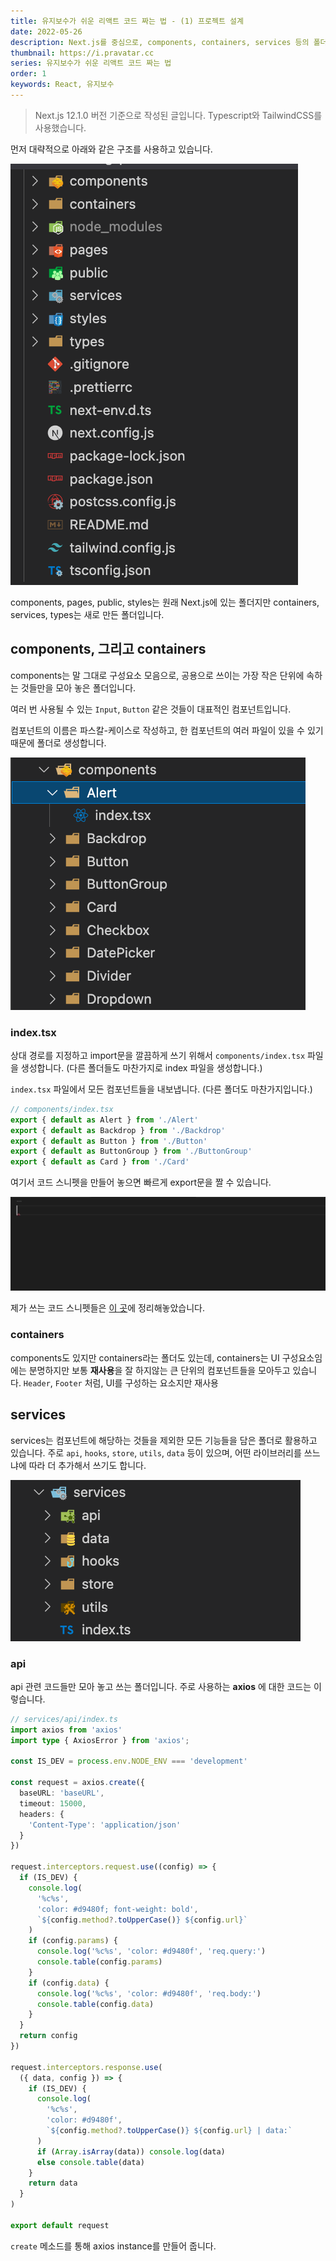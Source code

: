 ```yaml
---
title: 유지보수가 쉬운 리액트 코드 짜는 법 - (1) 프로젝트 설계
date: 2022-05-26
description: Next.js를 중심으로, components, containers, services 등의 폴더들을 소개합니다.
thumbnail: https://i.pravatar.cc
series: 유지보수가 쉬운 리액트 코드 짜는 법
order: 1
keywords: React, 유지보수
---
```


<!-- toc -->

> Next.js 12.1.0 버전 기준으로 작성된 글입니다. Typescript와 TailwindCSS를 사용했습니다.

먼저 대략적으로 아래와 같은 구조를 사용하고 있습니다.

![프로젝트 구조](./directorying.png)

components, pages, public, styles는 원래 Next.js에 있는 폴더지만 containers, services, types는 새로 만든 폴더입니다.

## components, 그리고 containers

components는 말 그대로 구성요소 모음으로, 공용으로 쓰이는 가장 작은 단위에 속하는 것들만을 모아 놓은 폴더입니다.

여러 번 사용될 수 있는 `Input`, `Button` 같은 것들이 대표적인 컴포넌트입니다.

컴포넌트의 이름은 파스칼-케이스로 작성하고, 한 컴포넌트의 여러 파일이 있을 수 있기 때문에 폴더로 생성합니다.

![Alert 컴포넌트 예시](./components.png)

### index.tsx

상대 경로를 지정하고 import문을 깔끔하게 쓰기 위해서 `components/index.tsx` 파일을 생성합니다. (다른 폴더들도 마찬가지로 index 파일을 생성합니다.)

`index.tsx` 파일에서 모든 컴포넌트들을 내보냅니다. (다른 폴더도 마찬가지입니다.)

```typescript
// components/index.tsx
export { default as Alert } from './Alert'
export { default as Backdrop } from './Backdrop'
export { default as Button } from './Button'
export { default as ButtonGroup } from './ButtonGroup'
export { default as Card } from './Card'
```

여기서 코드 스니펫을 만들어 놓으면 빠르게 export문을 짤 수 있습니다.

![코드 스니펫(exp)](./exp.gif)

제가 쓰는 코드 스니펫들은 [이 곳](https://archive.kidow.me/docs/settings/Code%20Snippets)에 정리해놓았습니다.

### containers

components도 있지만 containers라는 폴더도 있는데, containers는 UI 구성요소임에는 분명하지만 보통 **재사용**을 잘 하지않는 큰 단위의 컴포넌트들을 모아두고 있습니다. `Header`, `Footer` 처럼, UI를 구성하는 요소지만 재사용

## services

services는 컴포넌트에 해당하는 것들을 제외한 모든 기능들을 담은 폴더로 활용하고 있습니다. 주로 `api`, `hooks`, `store`, `utils`, `data` 등이 있으며, 어떤 라이브러리를 쓰느냐에 따라 더 추가해서 쓰기도 합니다.

![services 폴더](./services.png)

### api

api 관련 코드들만 모아 놓고 쓰는 폴더입니다. 주로 사용하는 **axios** 에 대한 코드는 이렇습니다.

```typescript
// services/api/index.ts
import axios from 'axios'
import type { AxiosError } from 'axios';

const IS_DEV = process.env.NODE_ENV === 'development'

const request = axios.create({
  baseURL: 'baseURL',
  timeout: 15000,
  headers: {
    'Content-Type': 'application/json'
  }
})

request.interceptors.request.use((config) => {
  if (IS_DEV) {
    console.log(
      '%c%s',
      'color: #d9480f; font-weight: bold',
      `${config.method?.toUpperCase()} ${config.url}`
    )
    if (config.params) {
      console.log('%c%s', 'color: #d9480f', 'req.query:')
      console.table(config.params)
    }
    if (config.data) {
      console.log('%c%s', 'color: #d9480f', 'req.body:')
      console.table(config.data)
    }
  }
  return config
})

request.interceptors.response.use(
  ({ data, config }) => {
    if (IS_DEV) {
      console.log(
        '%c%s', 
        'color: #d9480f',
        `${config.method?.toUpperCase()} ${config.url} | data:`
      )
      if (Array.isArray(data)) console.log(data)
      else console.table(data)
    }
    return data
  }
)

export default request
```

`create` 메소드를 통해 axios instance를 만들어 줍니다. 

